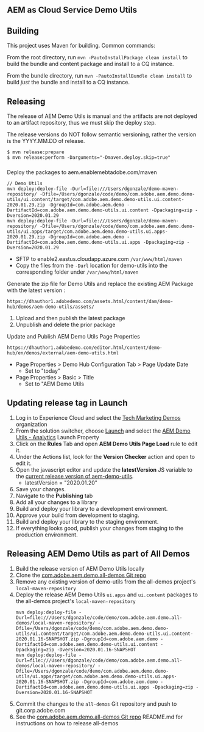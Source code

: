 ## AEM as Cloud Service Demo Utils

## Building

This project uses Maven for building. Common commands:

From the root directory, run ``mvn -PautoInstallPackage clean install`` to build the bundle and content package and install to a CQ instance.

From the bundle directory, run ``mvn -PautoInstallBundle clean install`` to build *just* the bundle and install to a CQ instance.

## Releasing

The release of AEM Demo Utils is manual and the artifacts are not deployed to an artifact repository, thus we must skip the deploy step.

The release versions do NOT follow semantic versioning, rather the version is the YYYY.MM.DD of release.

```
$ mvn release:prepare
$ mvn release:perform -Darguments="-Dmaven.deploy.skip=true"
```
###

Deploy the packages to aem.enablemebtadobe.com/maven

```
// Demo Utils
mvn deploy:deploy-file -Durl=file:///Users/dgonzale/demo-maven-repository/ -Dfile=/Users/dgonzale/code/demo/com.adobe.aem.demo.demo-utils/ui.content/target/com.adobe.aem.demo.demo-utils.ui.content-2020.01.29.zip -DgroupId=com.adobe.aem.demo -DartifactId=com.adobe.aem.demo.demo-utils.ui.content -Dpackaging=zip -Dversion=2020.01.29
mvn deploy:deploy-file -Durl=file:///Users/dgonzale/demo-maven-repository/ -Dfile=/Users/dgonzale/code/demo/com.adobe.aem.demo.demo-utils/ui.apps/target/com.adobe.aem.demo.demo-utils.ui.apps-2020.01.29.zip -DgroupId=com.adobe.aem.demo -DartifactId=com.adobe.aem.demo.demo-utils.ui.apps -Dpackaging=zip -Dversion=2020.01.29
```

*  SFTP to enable2.eastus.cloudapp.azure.com `/var/www/html/maven`
* Copy the files from the `-Durl` location for demo-utils into the corresponding folder under `/var/www/html/maven`

Generate the zip file for Demo Utils and replace the existing AEM Package with the latest version :

```
https://dhauthor1.adobedemo.com/assets.html/content/dam/demo-hub/demos/aem-demo-utils/assets/
```

1. Upload and then publish the latest package
2. Unpublish and delete the prior package

Update and Publish AEM Demo Utils Page Properties

```
https://dhauthor1.adobedemo.com/editor.html/content/demo-hub/en/demos/external/aem-demo-utils.html
```

* Page Properties > Demo Hub Configuration Tab > Page Update Date
    * Set to "today"
* Page Properties > Basic > Title
    * Set to "AEM Demo Utils <latest version>

## Updating release tag in Launch

1. Log in to Experience Cloud and select the [Tech Marketing Demos](https://experience.adobe.com/#/@techmarketingdemos/home) organization
2. From the solution switcher, choose [Launch](https://launch.adobe.com/companies/COa4db079ed9594409abc0539cf76b82ca/properties) and select the [AEM Demo Utils - Analytics](https://launch.adobe.com/companies/COa4db079ed9594409abc0539cf76b82ca/properties/PRdbdf6a6e9e824f2dae3e0861504d7bfc/overview) Launch Property
3. Click on the **Rules** Tab and open **AEM Demo Utils Page Load** rule to edit it.
4. Under the Actions list, look for the **Version Checker** action and open to edit it.
5. Open the javascript editor and update the **latestVersion** JS variable to the [current release version of aem-demo-utils](https://git.corp.adobe.com/aem-technical-marketing/aem-demo-utils/releases).
   *   latestVersion = "2020.01.20"
6. Save your changes.
7. Navigate to the **Publishing** tab
8. Add all your changes to a library
9. Build and deploy your library to a development environment.
10. Approve your build from development to staging.
11. Build and deploy your library to the staging environment.
12. If everything looks good, publish your changes from staging to the production environment.

## Releasing AEM Demo Utils as part of All Demos

1. Build the release version of AEM Demo Utils locally
2. Clone the [com.adobe.aem.demo.all-demos Git repo](https://git.corp.adobe.com/aem-technical-marketing/com.adobe.aem.demos.all-demos)
3. Remove any existing version of demo-utils from the all-demos project's `local-maven-repository`
4. Deploy the release AEM Demo Utils `ui.apps` and `ui.content` packages to the all-demos project's `local-maven-repository`
    ```
    mvn deploy:deploy-file -Durl=file:///Users/dgonzale/code/demo/com.adobe.aem.demo.all-demos/local-maven-repository/ -Dfile=/Users/dgonzale/code/demo/com.adobe.aem.demo.demo-utils/ui.content/target/com.adobe.aem.demo.demo-utils.ui.content-2020.01.16-SNAPSHOT.zip -DgroupId=com.adobe.aem.demo -DartifactId=com.adobe.aem.demo.demo-utils.ui.content -Dpackaging=zip -Dversion=2020.01.16-SNAPSHOT
    mvn deploy:deploy-file -Durl=file:///Users/dgonzale/code/demo/com.adobe.aem.demo.all-demos/local-maven-repository/ -Dfile=/Users/dgonzale/code/demo/com.adobe.aem.demo.demo-utils/ui.apps/target/com.adobe.aem.demo.demo-utils.ui.apps-2020.01.16-SNAPSHOT.zip -DgroupId=com.adobe.aem.demo -DartifactId=com.adobe.aem.demo.demo-utils.ui.apps -Dpackaging=zip -Dversion=2020.01.16-SNAPSHOT
    ```
5. Commit the changes to the `all-demos` Git repository and push to git.corp.adobe.com
6. See the [com.adobe.aem.demo.all-demos Git repo](https://git.corp.adobe.com/aem-technical-marketing/com.adobe.aem.demos.all-demos) README.md for instructions on how to release all-demos


